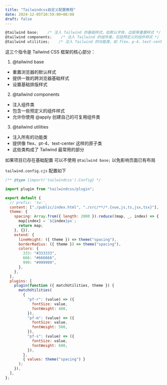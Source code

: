 ```yaml
---
title: "Tailwindcss自定义配置教程"
date: 2024-12-05T10:59:00+08:00
draft: false
---
```


```js
@tailwind base;    /* 注入 Tailwind 的基础样式，如默认字体、边距等重置样式 */
@tailwind components;    /* 注入 Tailwind 的组件类，包括预定义的组件样式 */
@tailwind utilities;    /* 注入 Tailwind 的功能类，如 flex、p-4、text-center 等工具类 */
```

这三个指令是 Tailwind CSS 框架的核心部分：

1. @tailwind base

- 重置浏览器的默认样式
- 提供一致的跨浏览器基础样式
- 设置基础排版样式

2. @tailwind components

- 注入组件类
- 包含一些预定义的组件样式
- 允许你使用 @apply 创建自己的可复用组件类

3. @tailwind utilities

- 注入所有的功能类
- 提供像 flex、pt-4、text-center 这样的原子类
- 这些类构成了 Tailwind 最常用的部分

如果项目已存在基础配置 可以不使用 `@tailwind base;` 以免影响页面已有布局

`tailwind.config.cjs` 配置如下

```js
/** @type {import('tailwindcss').Config} */

import plugin from "tailwindcss/plugin";

export default {
  // prefix: 'tw-',
  content: ["./public/index.html", "./src/**/*.{vue,js,ts,jsx,tsx}"],
  theme: {
    spacing: Array.from({ length: 2000 }).reduce((map, _, index) => {
      map[index] = `${index}px`;
      return map;
    }, {}),
    extend: {
      lineHeight: ({ theme }) => theme("spacing"),
      borderRadius: ({ theme }) => theme("spacing"),
      colors: {
        333: "#333333",
        666: "#666666",
        999: "#999999",
      },
    },
  },
  plugins: [
    plugin(function ({ matchUtilities, theme }) {
      matchUtilities(
        {
          "pf-r": (value) => ({
            fontSize: value,
            fontWeight: 400,
          }),
          "pf-m": (value) => ({
            fontSize: value,
            fontWeight: 500,
          }),
          "pf-s": (value) => ({
            fontSize: value,
            fontWeight: 600,
          }),
        },
        { values: theme("spacing") }
      );
    }),
  ],
};
```
